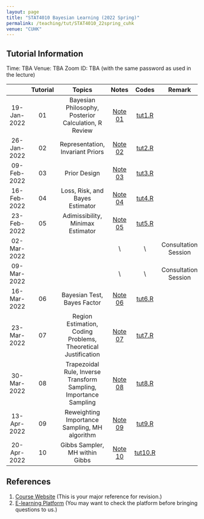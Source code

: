 ```yaml
---
layout: page
title: "STAT4010 Bayesian Learning (2022 Spring)"
permalink: /teaching/tut/STAT4010_22spring_cuhk
venue: "CUHK"
---
```

## Tutorial Information
Time: TBA
Venue: TBA
Zoom ID: TBA (with the same password as used in the lecture)

  |  |Tutorial|Topics|Notes|Codes|Remark|
  |:----:|:-:|:----:|:---:|:--:|:----:|
  | 19-Jan-2022 |      01     | Bayesian Philosophy, Posterior Calculation, R Review   | [Note 01](./S4010_tut1.pdf)   | [tut1.R](./tut1.R)  ||
  | 26-Jan-2022 |      02     | Representation, Invariant Priors | [Note 02](./S4010_tut2.pdf)  |  [tut2.R](./tut2.R)   ||
  | 09-Feb-2022 |      03     | Prior Design | [Note 03](./S4010_tut3.pdf)  |  [tut3.R]()  ||
  | 16-Feb-2022 |      04     | Loss, Risk, and Bayes Estimator | [Note 04](./S4010_tut4.pdf)  |  [tut4.R]()  ||
  | 23-Feb-2022 |      05     | Adimissibility, Minimax Estimator | [Note 05](./S4010_tut5.pdf)  |  [tut5.R]()  ||
  | 02-Mar-2022 |             |  |  \ |  \  | Consultation Session |
  | 09-Mar-2022 |             |  |  \ |  \  | Consultation Session |
  | 16-Mar-2022 |      06     | Bayesian Test, Bayes Factor | [Note 06](./S4010_tut6.pdf)  |  [tut6.R]()  ||
  | 23-Mar-2022 |      07     | Region Estimation, Coding Problems, Theoretical Justification | [Note 07](./S4010_tut7.pdf)  |  [tut7.R](tut7.R)  ||
  | 30-Mar-2022 |      08     | Trapezoidal Rule, Inverse Transform Sampling, Importance Sampling | [Note 08](./S4010_tut8.pdf)  |  [tut8.R]()  ||
  | 13-Apr-2022 |      09     | Reweighting Importance Sampling, MH algorithm | [Note 09](./S4010_tut9.pdf)  |  [tut9.R](tut9.R)  ||
  | 20-Apr-2022 |      10     | Gibbs Sampler, MH within Gibbs | [Note 10](./S4010_tut10.pdf)  |  [tut10.R]()  ||

 
## References
1. [Course Website](https://sites.google.com/site/kwchankeith/teaching/s4010/s4010-2122Spring) (This is your major reference for revision.)
2. [E-learning Platform](http://www1.sta.cuhk.edu.hk/) (You may want to check the platform before bringing questions to us.)
